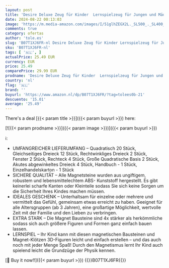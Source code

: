 ```yaml
---
layout: post
title: 'Desire Deluxe Zeug für Kinder  Lernspielzeug für Jungen und Mädchen  3 4 5 6 7 8 Jahre alt  XXL Set mit 47 Teilen'
date: 2024-08-22 00:13:03
image: 'https://m.media-amazon.com/images/I/51glhZEGX2L._SL500_._SL400_.jpg'
comments: true
category: ofertas
author: 'tole.es'
slug: 'B07T1XJ6FR-nl Desire Deluxe Zeug für Kinder Lernspielzeug für Jungen und...'
sku: 'B07T1XJ6FR-nl'
tags: [ '🇳🇱', ]
actualPrice: 25.49 EUR
currency: EUR
price: 25.49
comparePrice: 29.99 EUR
prodname: 'Desire Deluxe Zeug für Kinder  Lernspielzeug für Jungen und Mädchen  3 4 5 6 7 8 Jahre alt  XXL Set mit 47 Teilen'
country: 'nl'
flag: '🇳🇱'
brand: ''
buyurl: 'https://www.amazon.nl/dp/B07T1XJ6FR/?tag=tolees0b-21'
descuento: '15.01'
average: '25.49'
---
```


There's a deal [{{< param title >}}]({{< param buyurl >}})  here:

[![{{< param prodname >}}]({{< param image >}})]({{< param buyurl >}})

ℹ️:

- UMFANGREICHER LIEFERUMFANG – Quadratisch 20 Stück, Gleichseitiges Dreieck 12 Stück, Rechtwinkliges Dreieck 2 Stück, Fenster 2 Stück, Rechteck 4 Stück, Große Quadratische Basis 2 Stück, Akutes abgewinkeltes Dreieck 4 Stück, Handbuch - 1 Stück, Einzelhandelskarton - 1 Stück
- SICHERE QUALITÄT – Alle Magnetsteine wurden aus ungiftigem, robustem und lebensmittelechtem ABS- Kunststoff hergestellt. Es gibt keinerlei scharfe Kanten oder Kleinteile sodass Sie sich keine Sorgen um die Sicherheit Ihres Kindes machen müssen.
- IDEALES GESCHENK – Unterhaltsam für einzelne oder mehrere und vermittelt das Gefühl, gemeinsam etwas erreicht zu haben. Geeignet für alle Altersgruppen (ab 3 Jahren), eine großartige Möglichkeit, wertvolle Zeit mit der Familie und den Lieben zu verbringen.
- EXTRA STARK – Die Magnet Bausteine sind 4x stärker als herkömmliche sodass sich auch größere Figuren und Formen ganz einfach bauen lassen.
- LERNSPIEL – Ihr Kind kann mit diesen magnetischen Bausteinen und Magnet-Klötzen 3D-Figuren leicht und einfach erstellen – und das auch noch mit jeder Menge Spaß! Durch den Magnetismus lernt Ihr Kind auch spielend leicht die Grundzüge der Physik kennen.

[🛒 Buy it now!!]({{< param buyurl >}})
{{<world>}}B07T1XJ6FR{{</world>}}

